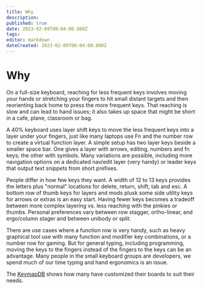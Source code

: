 ```yaml
---
title: Why
description: 
published: true
date: 2023-02-09T00:04:00.000Z
tags: 
editor: markdown
dateCreated: 2023-02-09T00:04:00.000Z
---
```


# Why

On a full-size keyboard, reaching for less frequent keys involves moving your hands or stretching your fingers to hit small distant targets and then reorienting back home to press the more frequent keys. That reaching is slow and can lead to hand issues; it also takes up space that might be short in a cafe, plane, classroom or bag.

A 40% keyboard uses layer shift keys to move the less frequent keys into a layer under your fingers, just like many laptops use Fn and the number row to create a virtual function layer. A simple setup has two layer keys beside a smaller space bar. One gives a layer with arrows, editing, numbers and fn keys; the other with symbols. Many variations are possible, including more navigation options on a dedicated nav/edit layer (very handy) or leader keys that output text snippets from short prefixes.

People differ in how few keys they want. A width of 12 to 13 keys provides the letters plus "normal" locations for delete, return, shift, tab and esc. A bottom row of thumb keys for layers and mods plusk some side utility keys for arrows or extras is an easy start. Having fewer keys becomes a tradeoff between more complex layering vs. less reaching with the pinkies or thumbs. Personal preferences vary between row stagger, ortho-linear, and ergo/column stager and between unibody or split.

There are use cases where a function row is very handy, such as heavy graphical tool use with many function and modifier key combinations, or a number row for gaming. But for general typing, including programming, moving the keys to the fingers instead of the fingers to the keys can be an advantage. Many people in the small keyboard groups are developers, we spend much of our time typing and hand ergonomics is an issue.

The [KeymapDB](https://keymapdb.com/) shows how many have customized their boards to suit their needs.